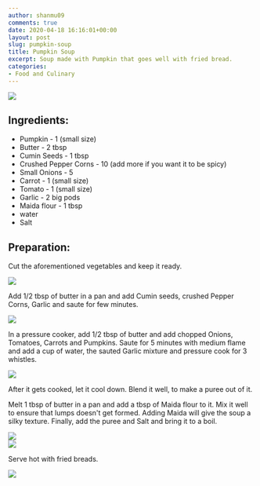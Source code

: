 ```yaml
---
author: shanmu09
comments: true
date: 2020-04-18 16:16:01+00:00
layout: post
slug: pumpkin-soup
title: Pumpkin Soup
excerpt: Soup made with Pumpkin that goes well with fried bread.
categories:
- Food and Culinary
---
```



<div class="div-portrait">
	<img src="https://raw.githubusercontent.com/bbalakriz/bbalakriz.github.io/master/images/pumpkin-soup-cover.jpg"  class="img-cover"/>
</div>
<p/>









## Ingredients:







  * Pumpkin - 1 (small size)
  * Butter - 2 tbsp
  * Cumin Seeds  - 1 tbsp
  * Crushed Pepper Corns - 10 (add more if you want it to be spicy)
  * Small Onions - 5
  * Carrot - 1 (small size)
  * Tomato - 1 (small size)
  * Garlic - 2 big pods
  * Maida flour - 1 tbsp
  * water
  * Salt






## Preparation:







Cut the aforementioned vegetables and keep it ready.

<div>
	<img src="https://shanmugapriyam.files.wordpress.com/2020/04/00000img_00000_burst20200415171203151_cover-1.jpg"  class="img-rounded-corner-body"/>
</div>
<p/>



Add 1/2 tbsp of butter in a pan and add Cumin seeds, crushed Pepper Corns, Garlic and saute for few minutes.


<div>
	<img src="https://shanmugapriyam.files.wordpress.com/2020/04/00100lrportrait_00100_burst20200415172000117_cover-1.jpg"  class="img-rounded-corner-body"/>
</div>
<p/>



In a pressure cooker, add 1/2 tbsp of butter and add chopped Onions, Tomatoes, Carrots and Pumpkins. Saute for 5 minutes with medium flame and add a cup of water, the sauted Garlic mixture and pressure cook for 3 whistles.



<div>
	<img src="https://shanmugapriyam.files.wordpress.com/2020/04/00100lrportrait_00100_burst20200415172612841_cover-1.jpg"  class="img-rounded-corner-body"/>
</div>
<p/>


After it gets cooked, let it cool down. Blend it well, to make a puree out of it.







Melt 1 tbsp of butter in a pan and add a tbsp of Maida flour to it. Mix it well to ensure that  lumps doesn't get formed. Adding Maida will give the soup a silky texture. Finally, add the puree and Salt and bring it to a boil.  



<div class="img-row">
     <div class="img-column">
	<img src="https://shanmugapriyam.files.wordpress.com/2020/04/00100lrportrait_00100_burst20200415180517683_cover-1.jpg"  class="img-rounded-corner-sbs" />
     </div>
	 <div class="img-column">
		<img src="https://shanmugapriyam.files.wordpress.com/2020/04/00100lrportrait_00100_burst20200415180705302_cover.jpg" class="img-rounded-corner-sbs" />
         </div>
</div>
<p/>




Serve hot with fried breads.




<div>
	<img src="https://shanmugapriyam.files.wordpress.com/2020/04/00100lrportrait_00100_burst20200415200841143_cover-3.jpg"  class="img-rounded-corner-end"/>
</div>

<p/><br>
